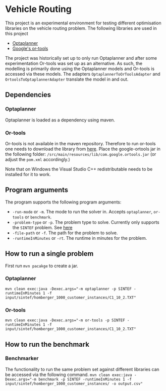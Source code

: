 # Vehicle Routing
This project is an experimental environment for testing different optimisation libraries on the vehicle routing problem. 
The following libraries are used in this project
* [Optaplanner](https://www.optaplanner.org/)
* [Google's or-tools](https://developers.google.com/optimization/)

The project was historically set up to only run Optaplanner and after some experimentation Or-tools was set up as an alternative.
As such, the modelling is primarily done using the Optaplanner models and Or-tools is accessed via these models. The adapters
`OptaplannerToOrToolsAdapter` and `OrtoolsToOptaplannerAdapter` translate the model in and out. 

## Dependencies
### Optaplanner
Optaplanner is loaded as a dependency using maven. 

### Or-tools
Or-tools is not available in the maven repository. Therefore to run or-tools one needs to download the library from 
[here](https://developers.google.com/optimization/install). Place the google-ortools jar in the following folder: 
`/src/main/resources/lib/com.google.ortools.jar` (or adjust the `pom.xml` accordingly.) 

Note that on Windows the Visual Studio C++ redistributable needs to be installed for it to work. 

## Program arguments
The program supports the following program arguments:

* `-run-mode` or `-m`. The mode to run the solver in. Accepts `optaplanner`, `or-tools` or `benchmark`.
* `-problem-type` or `-p`. The problem type to solve. Currently only supports the `SINTEF` problem. See [here](https://www.sintef.no/projectweb/top/vrptw/homberger-benchmark/)
* `-file-path` or `-f`. The path for the problem to solve. 
* `-runtimeInMinutes` or `-rt`. The runtime in minutes for the problem. 

## How to run a single problem
First run `mvn pacakge` to create a jar. 
### Optaplanner
`mvn clean exec:java -Dexec.args="-m optaplanner -p SINTEF -runtimeInMinutes 1 -f input/sintef/homberger_1000_customer_instances/C1_10_2.TXT"`

### Or-tools
`mvn clean exec:java -Dexec.args="-m or-tools -p SINTEF -runtimeInMinutes 1 -f input/sintef/homberger_1000_customer_instances/C1_10_2.TXT"`

## How to run the benchmark
### Benchmarker
The functionality to run the same problem set against different libraries can be accessed via the following command. 
`mvn clean exec:java -Dexec.args="-m benchmark -p SINTEF -runtimeInMinutes 1 -f input/sintef/homberger_1000_customer_instances/ -o output.csv"`

